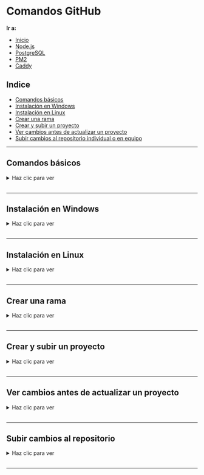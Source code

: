 # Comandos GitHub

**Ir a:**

- [Inicio](./README.md)
- [Node.js](./NodeJS.md)
- [PostgreSQL](./PostgreSQL.md)
- [PM2](./PM2.md)
- [Caddy](./Caddy.md)

## Indice

- [Comandos básicos](#comandos-basicos)
- [Instalación en Windows](#instalación-en-windows)
- [Instalación en Linux](#instalación-en-linux)
- [Crear una rama](#crear-una-rama)
- [Crear y subir un proyecto](#crear-y-subir-un-proyecto)
- [Ver cambios antes de actualizar un proyecto](#ver-cambios-antes-de-actualizar-un-proyecto)
- [Subir cambios al repositorio individual o en equipo](#subir-cambios-al-repositorio)

---

## <a id="comandos-basicos"></a>**Comandos básicos**

<details>
<summary>Haz clic para ver</summary>

### Clonar un repositorio:

```powershell
gh repo clone kyozApp/comandos
```

### Inicializar un nuevo repositorio Git:

```powershell
git init
```

### Cambiar el nombre de la rama principal a main:

```powershell
git branch -m master main
```

### Actualizar el repositorio local con los cambios de la rama main:

```powershell
git pull origin main
```

### Subir cambios de una rama local a main:

```powershell
git push origin Erick:main
```

### Eliminar un repositorio desde GitHub:

```powershell
gh repo delete kyozApp/comandos --confirm
```

### Si no tienes permisos para eliminar, ejecuta el siguiente comando:

```powershell
gh auth refresh -h github.com -s delete_repo
```

</details>

<br>

---

## <a id="instalación-en-windows"></a>**Instalación en Windows**

<details>
<summary>Haz clic para ver</summary>

### Descarga e instala GitHub:

```https
https://cli.github.com/
```

### Descarga e instala CLI :

```https
https://git-scm.com/
```

<br>

## Pasos para configurar mi GitHub

### Autenticación de GitHub:

```powershell
gh auth login
```

### Configura nombre de usuario:

```powershell
git config --global user.name "kyozApp"
```

### Configura correo electrónico:

```powershell
git config --global user.email "kyoz.dev@proton.me"
```

<br>

## Opcional

### Configura el formato de línea de finalización:

```powershell
git config --global core.autocrlf input
```

</details>

<br>

---

## <a id="instalación-en-linux"></a>**Instalación en Linux**

<details>
<summary>Haz clic para ver</summary>

### Ingresa como administrador:

```powershell
sudo su
```

###  Instala Git

```powershell
apt install git
```

### Verifica la instalación

```powershell
git --version
```

<br>

## Pasos para configurar mi GitHub

### Autenticación de GitHub:

```powershell
gh auth login
```

### Configura nombre de usuario:

```powershell
git config --global user.name "kyozApp"
```

### Configura correo electrónico:

```powershell
git config --global user.email "kyoz.dev@proton.me"
```


</details>

<br>

---

## <a id="crear-una-rama"></a>**Crear una rama**

<details>
<summary>Haz clic para ver</summary>

##  Cuando no hay ramas remotas aún (primer push)

### Crear y cambiarse de rama:

```powershell
git switch -c Erick
```

### Subir rama al remoto:

```powershell
git push -u origin Erick
```

<br>

## Cuando hay ramas remotas y no locales

### Actualizar información del repositorio remoto:

```powershell
git fetch origin
```

### Crear una rama local basada en la rama remota:

```powershell
git switch -c Erick origin/Erick
```

<br>

## Opcional

### Ver ramas locales:

```powershell
git branch
```

### Ver todas las ramas:

```powershell
git branch -a
```

### Ver ramas locales y remotas:

```powershell
git branch -vv
```

### Crear rama local:

```powershell
git branch Erick
```

### Cambiarse a una rama existente:

```powershell
git switch Erick
```

### Eliminar rama local:

```powershell
git branch -D Erick
```

### Eliminar rama remota:

```powershell
git push origin --delete Erick
```

</details>

<br>

---

## <a id="crear-y-subir-un-proyecto"></a>**Crear y subir un proyecto**

<details>
<summary>Haz clic para ver</summary>

## Crear un repositorio publico:

### Inicializar un nuevo repositorio Git:

```powershell
git init
```

### Agrega los cambios:

```powershell
git add .
```

### Comenta los cambios:

```powershell
git commit -m "Mensaje de commit"
```

### Crea el repositorio:

```powershell
gh repo create comandos --public --source=.
```

### Sube los cambios:

```powershell
git push
```

<br>

## Crear un repositorio privado:

### Inicializar un nuevo repositorio Git:

```powershell
git init
```

### Agrega los cambios:

```powershell
git add .
```

### Comenta los cambios:

```powershell
git commit -m "Mensaje de commit"
```

### Crea el repositorio:

```powershell
gh repo create comandos --private --source=.
```

### Sube los cambios:

```powershell
git push
```

</details>

<br>

---

## <a id="ver-cambios-antes-de-actualizar-un-proyecto"></a>**Ver cambios antes de actualizar un proyecto**

<details>
<summary>Haz clic para ver</summary>

### Ver los cambios específicos en un archivo importante:

```powershell
git diff origin/main src/db/db.ts
```

### Ver qué archivos han cambiado:

```powershell
git diff --name-only origin/main
```

### Ver qué archivos fueron modificados y cómo:

```powershell
git diff --name-status origin/main
```

### Ver todos los cambios:

```powershell
git diff origin/main
```

</details>

<br>

---

## <a id="subir-cambios-al-repositorio"></a>**Subir cambios al repositorio**

<details>
<summary>Haz clic para ver</summary>

## Trabajo individual

### Agrega los cambios:

```powershell
git add .
```

### Comenta los cambios:

```powershell
git commit -m "Mensaje de commit"
```

### Sube los cambios:

```powershell
git push
```

<br>

## Trabajo en equipo

### Agrega los cambios:

```powershell
git add .
```

### Comenta los cambios:

```powershell
git commit -m "Mensaje de commit"
```

### Sube los cambios:

```powershell
git push
```

### Crea una solicitud de cambios:

```powershell
gh pr create --base main --head Erick
```

</details>

<br>

---

